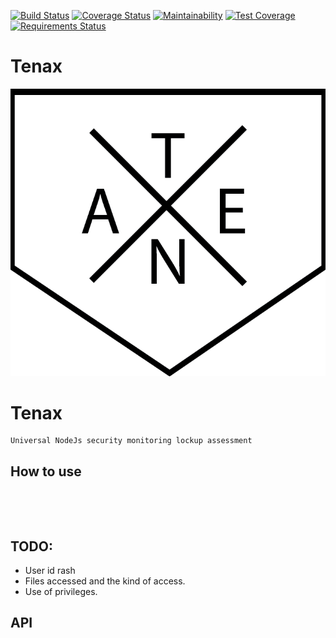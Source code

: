 [![Build Status](https://travis-ci.org/Cryptix720/tenax.svg?branch=master)](https://travis-ci.org/Cryptix720/tenax)
[![Coverage Status](https://coveralls.io/repos/github/Cryptix720/tenax/badge.svg?branch=master)](https://coveralls.io/github/Cryptix720/tenax?branch=master)
[![Maintainability](https://api.codeclimate.com/v1/badges/7638fd1fa63346746c20/maintainability)](https://codeclimate.com/github/Cryptix720/tenax/maintainability)
[![Test Coverage](https://api.codeclimate.com/v1/badges/7638fd1fa63346746c20/test_coverage)](https://codeclimate.com/github/Cryptix720/tenax/test_coverage)
[![Requirements Status](https://requires.io/github/Cryptix720/tenax/requirements.svg?branch=master)](https://requires.io/github/Cryptix720/tenax/requirements/?branch=master)


# Tenax
![Image of tenax](https://github.com/Cryptix720/tenax/blob/master/tenax.png)
# Tenax
````
Universal NodeJs security monitoring lockup assessment

````
## How to use

````




````
## TODO:
* User id rash
* Files accessed and the kind of access.
* Use of privileges.


## API

